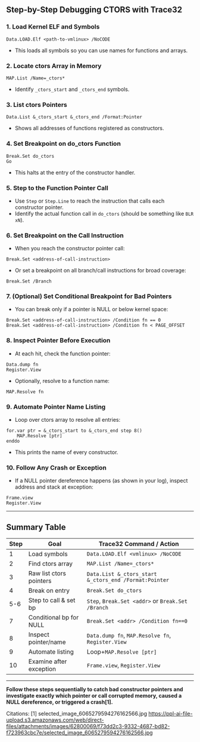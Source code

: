 ## **Step-by-Step Debugging CTORS with Trace32**

### **1. Load Kernel ELF and Symbols**
```plaintext
Data.LOAD.Elf <path-to-vmlinux> /NoCODE
```
- This loads all symbols so you can use names for functions and arrays.

### **2. Locate ctors Array in Memory**
```plaintext
MAP.List /Name=_ctors*
```
- Identify `_ctors_start` and `_ctors_end` symbols.

### **3. List ctors Pointers**
```plaintext
Data.List &_ctors_start &_ctors_end /Format:Pointer
```
- Shows all addresses of functions registered as constructors.

### **4. Set Breakpoint on do_ctors Function**
```plaintext
Break.Set do_ctors
Go
```
- This halts at the entry of the constructor handler.

### **5. Step to the Function Pointer Call**
- Use `Step` or `Step.Line` to reach the instruction that calls each constructor pointer.
- Identify the actual function call in `do_ctors` (should be something like `BLR xN`).

### **6. Set Breakpoint on the Call Instruction**
- When you reach the constructor pointer call:
```plaintext
Break.Set <address-of-call-instruction>
```
- Or set a breakpoint on all branch/call instructions for broad coverage:
```plaintext
Break.Set /Branch
```

### **7. (Optional) Set Conditional Breakpoint for Bad Pointers**
- You can break only if a pointer is NULL or below kernel space:
```plaintext
Break.Set <address-of-call-instruction> /Condition fn == 0
Break.Set <address-of-call-instruction> /Condition fn < PAGE_OFFSET
```

### **8. Inspect Pointer Before Execution**
- At each hit, check the function pointer:
```plaintext
Data.dump fn
Register.View
```
- Optionally, resolve to a function name:
```plaintext
MAP.Resolve fn
```

### **9. Automate Pointer Name Listing**
- Loop over ctors array to resolve all entries:
```plaintext
for.var ptr = &_ctors_start to &_ctors_end step 8()
    MAP.Resolve [ptr]
enddo
```
- This prints the name of every constructor.

### **10. Follow Any Crash or Exception**
- If a NULL pointer dereference happens (as shown in your log), inspect address and stack at exception:
```plaintext
Frame.view
Register.View
```

***

## **Summary Table**

| Step  | Goal                        | Trace32 Command / Action                            |
|-------|-----------------------------|-----------------------------------------------------|
| 1     | Load symbols                | `Data.LOAD.Elf <vmlinux> /NoCODE`                  |
| 2     | Find ctors array            | `MAP.List /Name=_ctors*`                            |
| 3     | Raw list ctors pointers     | `Data.List &_ctors_start &_ctors_end /Format:Pointer`|
| 4     | Break on entry              | `Break.Set do_ctors`                                |
| 5-6   | Step to call & set bp       | `Step`, `Break.Set <addr>` or `Break.Set /Branch`   |
| 7     | Conditional bp for NULL     | `Break.Set <addr> /Condition fn==0`                 |
| 8     | Inspect pointer/name        | `Data.dump fn`, `MAP.Resolve fn`, `Register.View`   |
| 9     | Automate listing            | Loop+`MAP.Resolve [ptr]`                            |
| 10    | Examine after exception     | `Frame.view`, `Register.View`                       |

***

**Follow these steps sequentially to catch bad constructor pointers and investigate exactly which pointer or call corrupted memory, caused a NULL dereference, or triggered a crash[1].**

Citations:
[1] selected_image_6065279594276162566.jpg https://ppl-ai-file-upload.s3.amazonaws.com/web/direct-files/attachments/images/62800069/f73dd2c3-9332-4687-bd82-f723963cbc7e/selected_image_6065279594276162566.jpg
